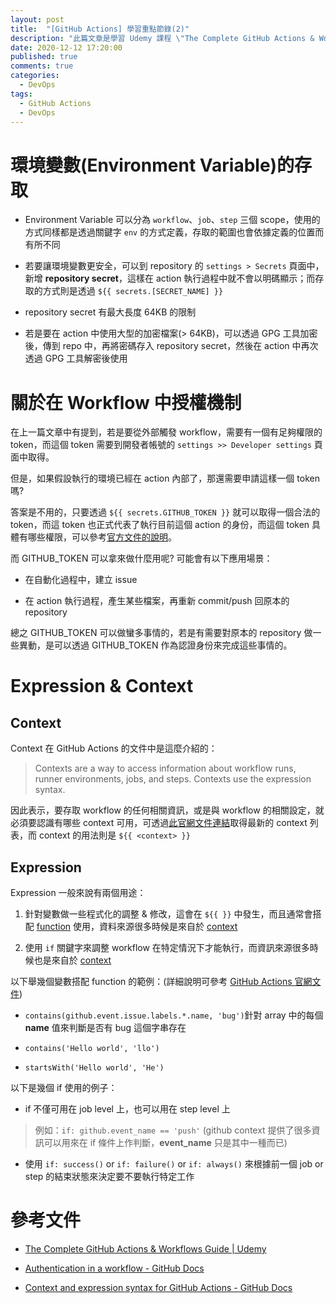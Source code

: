 ```yaml
---
layout: post
title:  "[GitHub Actions] 學習重點節錄(2)"
description: "此篇文章是學習 Udemy 課程 \"The Complete GitHub Actions & Workflows Guide\" 時，將學習 Environment Variables、Encryption、Expressions、Context 等內容的過程中整理出來的重要觀念 & 使用方式"
date: 2020-12-12 17:20:00
published: true
comments: true
categories:
  - DevOps
tags:
  - GitHub Actions
  - DevOps
---
```



環境變數(Environment Variable)的存取
==================================

- Environment Variable 可以分為 `workflow`、`job`、`step` 三個 scope，使用的方式同樣都是透過關鍵字 `env` 的方式定義，存取的範圍也會依據定義的位置而有所不同

- 若要讓環境變數更安全，可以到 repository 的 `settings > Secrets` 頁面中，新增 **repository secret**，這樣在 action 執行過程中就不會以明碼顯示；而存取的方式則是透過 `${{ secrets.[SECRET_NAME] }}` 

- repository secret 有最大長度 64KB 的限制

- 若是要在 action 中使用大型的加密檔案(> 64KB)，可以透過 GPG 工具加密後，傳到 repo 中，再將密碼存入 repository secret，然後在 action 中再次透過 GPG 工具解密後使用



關於在 Workflow 中授權機制
=======================

在上一篇文章中有提到，若是要從外部觸發 workflow，需要有一個有足夠權限的 token，而這個 token 需要到開發者帳號的 `settings >> Developer settings` 頁面中取得。

但是，如果假設執行的環境已經在 action 內部了，那還需要申請這樣一個 token 嗎?

答案是不用的，只要透過 `${{ secrets.GITHUB_TOKEN }}` 就可以取得一個合法的 token，而這 token 也正式代表了執行目前這個 action 的身份，而這個 token 具體有哪些權限，可以參考[官方文件的說明](https://docs.github.com/en/free-pro-team@latest/actions/reference/authentication-in-a-workflow#permissions-for-the-github_token)。

而 GITHUB_TOKEN 可以拿來做什麼用呢? 可能會有以下應用場景：

- 在自動化過程中，建立 issue

- 在 action 執行過程，產生某些檔案，再重新 commit/push 回原本的 repository

總之 GITHUB_TOKEN 可以做蠻多事情的，若是有需要對原本的 repository 做一些異動，是可以透過 GITHUB_TOKEN 作為認證身份來完成這些事情的。



Expression & Context
====================

## Context 

Context 在 GitHub Actions 的文件中是這麼介紹的：
> Contexts are a way to access information about workflow runs, runner environments, jobs, and steps. Contexts use the expression syntax.

因此表示，要存取 workflow 的任何相關資訊，或是與 workflow 的相關設定，就必須要認識有哪些 context 可用，可透過[此官網文件連結](https://docs.github.com/en/free-pro-team@latest/actions/reference/context-and-expression-syntax-for-github-actions#contexts)取得最新的 context 列表，而 context 的用法則是 `${{ <context> }}`


## Expression

Expression 一般來說有兩個用途：

1. 針對變數做一些程式化的調整 & 修改，這會在 `${{ }}` 中發生，而且通常會搭配 [function](https://docs.github.com/en/free-pro-team@latest/actions/reference/context-and-expression-syntax-for-github-actions#functions) 使用，資料來源很多時候是來自於 [context](https://docs.github.com/en/free-pro-team@latest/actions/reference/context-and-expression-syntax-for-github-actions#contexts)

2. 使用 `if` 關鍵字來調整 workflow 在特定情況下才能執行，而資訊來源很多時候也是來自於 [context](https://docs.github.com/en/free-pro-team@latest/actions/reference/context-and-expression-syntax-for-github-actions#contexts)

以下舉幾個變數搭配 function 的範例：(詳細說明可參考 [GitHub Actions 官網文件](https://docs.github.com/en/free-pro-team@latest/actions/reference/context-and-expression-syntax-for-github-actions#functions))

- `contains(github.event.issue.labels.*.name, 'bug')`針對 array 中的每個 **name** 值來判斷是否有 bug 這個字串存在

- `contains('Hello world', 'llo')`

- `startsWith('Hello world', 'He')`

以下是幾個 if 使用的例子：

- if 不僅可用在 job level 上，也可以用在 step level 上
> 例如：`if: github.event_name == 'push'` (github context 提供了很多資訊可以用來在 if 條件上作判斷，**event_name** 只是其中一種而已)

- 使用 `if: success()` or `if: failure()` or `if: always()` 來根據前一個 job or step 的結束狀態來決定要不要執行特定工作



參考文件
=======

- [The Complete GitHub Actions & Workflows Guide | Udemy](https://www.udemy.com/course/github-actions/)

- [Authentication in a workflow - GitHub Docs](https://docs.github.com/en/free-pro-team@latest/actions/reference/authentication-in-a-workflow)

- [Context and expression syntax for GitHub Actions - GitHub Docs](https://docs.github.com/en/free-pro-team@latest/actions/reference/context-and-expression-syntax-for-github-actions)